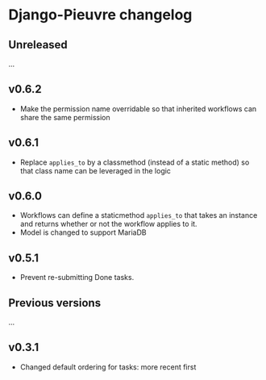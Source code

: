 # Django-Pieuvre changelog

## Unreleased

...

## v0.6.2

- Make the permission name overridable so that inherited workflows can share the same permission

## v0.6.1

- Replace `applies_to` by a classmethod (instead of a static method) so that class name can be leveraged in the logic

## v0.6.0

- Workflows can define a staticmethod `applies_to` that takes an instance and returns whether or not the workflow applies to it.
- Model is changed to support MariaDB

## v0.5.1

- Prevent re-submitting Done tasks.

## Previous versions

...

## v0.3.1

- Changed default ordering for tasks: more recent first
